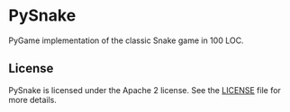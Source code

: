 # PySnake

PyGame implementation of the classic Snake game in 100 LOC.

## License

PySnake is licensed under the Apache 2 license.
See the [LICENSE](https://github.com/Kingcitaldo125/PySnake/blob/main/LICENSE) file for more details.

